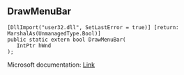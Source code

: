## DrawMenuBar

```
[DllImport("user32.dll", SetLastError = true)] [return: MarshalAs(UnmanagedType.Bool)]
public static extern bool DrawMenuBar(
   IntPtr hWnd
);
```

Microsoft documentation: [Link](https://docs.microsoft.com/en-us/windows/win32/api/winuser/nf-winuser-drawmenubar)
